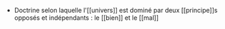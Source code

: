-  Doctrine selon laquelle l'[[univers]] est dominé par deux [[principe]]s opposés et indépendants : le [[bien]] et le [[mal]]